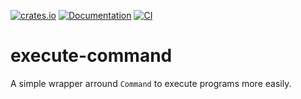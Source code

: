 [![crates.io](https://img.shields.io/crates/v/execute-command.svg)](https://crates.io/crates/execute-command)
[![Documentation](https://docs.rs/execute-command/badge.svg)](https://docs.rs/execute-command)
[![CI](https://github.com/krazijames/execute-command/actions/workflows/ci.yml/badge.svg?branch=main)](https://github.com/krazijames/execute-command/actions/workflows/ci.yml)

# execute-command

A simple wrapper arround `Command` to execute programs more easily.
